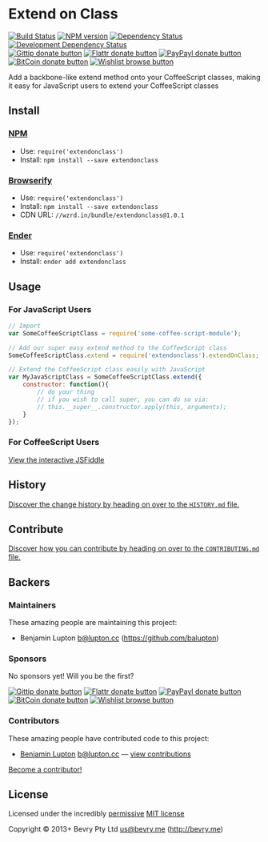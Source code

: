 
<!-- TITLE/ -->

# Extend on Class

<!-- /TITLE -->


<!-- BADGES/ -->

[![Build Status](http://img.shields.io/travis-ci/bevry/extendonclass.png?branch=master)](http://travis-ci.org/bevry/extendonclass "Check this project's build status on TravisCI")
[![NPM version](http://badge.fury.io/js/extendonclass.png)](https://npmjs.org/package/extendonclass "View this project on NPM")
[![Dependency Status](https://david-dm.org/bevry/extendonclass.png?theme=shields.io)](https://david-dm.org/bevry/extendonclass)
[![Development Dependency Status](https://david-dm.org/bevry/extendonclass/dev-status.png?theme=shields.io)](https://david-dm.org/bevry/extendonclass#info=devDependencies)<br/>
[![Gittip donate button](http://img.shields.io/gittip/bevry.png)](https://www.gittip.com/bevry/ "Donate weekly to this project using Gittip")
[![Flattr donate button](http://img.shields.io/flattr/donate.png?color=yellow)](http://flattr.com/thing/344188/balupton-on-Flattr "Donate monthly to this project using Flattr")
[![PayPayl donate button](http://img.shields.io/paypal/donate.png?color=yellow)](https://www.paypal.com/cgi-bin/webscr?cmd=_s-xclick&hosted_button_id=QB8GQPZAH84N6 "Donate once-off to this project using Paypal")
[![BitCoin donate button](http://img.shields.io/bitcoin/donate.png?color=yellow)](https://coinbase.com/checkouts/9ef59f5479eec1d97d63382c9ebcb93a "Donate once-off to this project using BitCoin")
[![Wishlist browse button](http://img.shields.io/wishlist/browse.png?color=yellow)](http://amzn.com/w/2F8TXKSNAFG4V "Buy an item on our wishlist for us")

<!-- /BADGES -->


<!-- DESCRIPTION/ -->

Add a backbone-like extend method onto your CoffeeScript classes, making it easy for JavaScript users to extend your CoffeeScript classes

<!-- /DESCRIPTION -->


<!-- INSTALL/ -->

## Install

### [NPM](http://npmjs.org/)
- Use: `require('extendonclass')`
- Install: `npm install --save extendonclass`

### [Browserify](http://browserify.org/)
- Use: `require('extendonclass')`
- Install: `npm install --save extendonclass`
- CDN URL: `//wzrd.in/bundle/extendonclass@1.0.1`

### [Ender](http://ender.jit.su/)
- Use: `require('extendonclass')`
- Install: `ender add extendonclass`

<!-- /INSTALL -->


## Usage

### For JavaScript Users

``` javascript
// Import
var SomeCoffeeScriptClass = require('some-coffee-script-module');

// Add our super easy extend method to the CoffeeScript class
SomeCoffeeScriptClass.extend = require('extendonclass').extendOnClass;

// Extend the CoffeeScript class easily with JavaScript
var MyJavaScriptClass = SomeCoffeeScriptClass.extend({
	constructor: function(){
		// do your thing
		// if you wish to call super, you can do so via:
		// this.__super__.constructor.apply(this, arguments);
	}
});
```

### For CoffeeScript Users

[View the interactive JSFiddle](http://jsfiddle.net/balupton/k9buB/)


<!-- HISTORY/ -->

## History
[Discover the change history by heading on over to the `HISTORY.md` file.](https://github.com/bevry/extendonclass/blob/master/HISTORY.md#files)

<!-- /HISTORY -->


<!-- CONTRIBUTE/ -->

## Contribute

[Discover how you can contribute by heading on over to the `CONTRIBUTING.md` file.](https://github.com/bevry/extendonclass/blob/master/CONTRIBUTING.md#files)

<!-- /CONTRIBUTE -->


<!-- BACKERS/ -->

## Backers

### Maintainers

These amazing people are maintaining this project:

- Benjamin Lupton <b@lupton.cc> (https://github.com/balupton)

### Sponsors

No sponsors yet! Will you be the first?

[![Gittip donate button](http://img.shields.io/gittip/bevry.png)](https://www.gittip.com/bevry/ "Donate weekly to this project using Gittip")
[![Flattr donate button](http://img.shields.io/flattr/donate.png?color=yellow)](http://flattr.com/thing/344188/balupton-on-Flattr "Donate monthly to this project using Flattr")
[![PayPayl donate button](http://img.shields.io/paypal/donate.png?color=yellow)](https://www.paypal.com/cgi-bin/webscr?cmd=_s-xclick&hosted_button_id=QB8GQPZAH84N6 "Donate once-off to this project using Paypal")
[![BitCoin donate button](http://img.shields.io/bitcoin/donate.png?color=yellow)](https://coinbase.com/checkouts/9ef59f5479eec1d97d63382c9ebcb93a "Donate once-off to this project using BitCoin")
[![Wishlist browse button](http://img.shields.io/wishlist/browse.png?color=yellow)](http://amzn.com/w/2F8TXKSNAFG4V "Buy an item on our wishlist for us")

### Contributors

These amazing people have contributed code to this project:

- [Benjamin Lupton](https://github.com/balupton) <b@lupton.cc> — [view contributions](https://github.com/bevry/extendonclass/commits?author=balupton)

[Become a contributor!](https://github.com/bevry/extendonclass/blob/master/CONTRIBUTING.md#files)

<!-- /BACKERS -->


<!-- LICENSE/ -->

## License

Licensed under the incredibly [permissive](http://en.wikipedia.org/wiki/Permissive_free_software_licence) [MIT license](http://creativecommons.org/licenses/MIT/)

Copyright &copy; 2013+ Bevry Pty Ltd <us@bevry.me> (http://bevry.me)

<!-- /LICENSE -->


